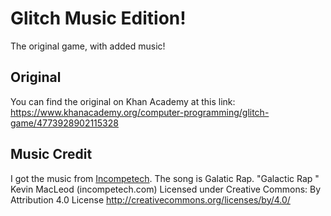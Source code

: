 # Glitch Music Edition!
The original game, with added music!

## Original
You can find the original on Khan Academy at this link:
https://www.khanacademy.org/computer-programming/glitch-game/4773928902115328

## Music Credit
I got the music from [Incompetech](https://incompetech.com/music/royalty-free/music.html). The song is Galatic Rap.
"Galactic Rap " Kevin MacLeod (incompetech.com)
Licensed under Creative Commons: By Attribution 4.0 License
http://creativecommons.org/licenses/by/4.0/
